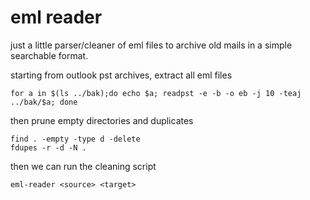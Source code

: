 # eml reader

just a little parser/cleaner of eml files to archive old mails in a simple searchable format.

starting from outlook pst archives, extract all eml files

```
for a in $(ls ../bak);do echo $a; readpst -e -b -o eb -j 10 -teaj ../bak/$a; done
```

then prune empty directories and duplicates

```
find . -empty -type d -delete
fdupes -r -d -N .
```
 
then we can run the cleaning script

```
eml-reader <source> <target>
```

